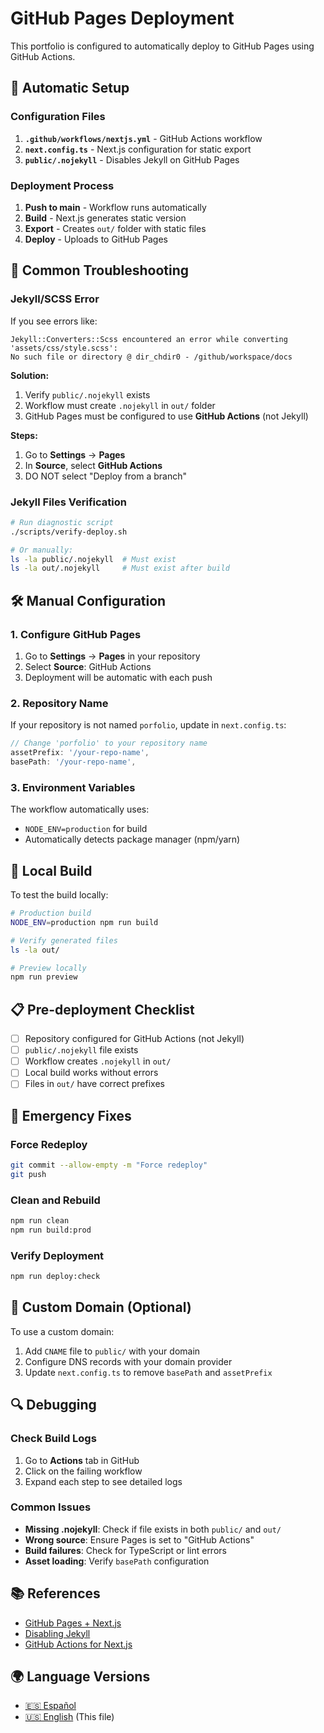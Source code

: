 # GitHub Pages Deployment

This portfolio is configured to automatically deploy to GitHub Pages using GitHub Actions.

## 🚀 Automatic Setup

### Configuration Files

1. **`.github/workflows/nextjs.yml`** - GitHub Actions workflow
2. **`next.config.ts`** - Next.js configuration for static export
3. **`public/.nojekyll`** - Disables Jekyll on GitHub Pages

### Deployment Process

1. **Push to main** - Workflow runs automatically
2. **Build** - Next.js generates static version
3. **Export** - Creates `out/` folder with static files
4. **Deploy** - Uploads to GitHub Pages

## 🐛 Common Troubleshooting

### Jekyll/SCSS Error

If you see errors like:
```
Jekyll::Converters::Scss encountered an error while converting 'assets/css/style.scss':
No such file or directory @ dir_chdir0 - /github/workspace/docs
```

**Solution:**
1. Verify `public/.nojekyll` exists
2. Workflow must create `.nojekyll` in `out/` folder
3. GitHub Pages must be configured to use **GitHub Actions** (not Jekyll)

**Steps:**
1. Go to **Settings** → **Pages**
2. In **Source**, select **GitHub Actions**
3. DO NOT select "Deploy from a branch"

### Jekyll Files Verification

```bash
# Run diagnostic script
./scripts/verify-deploy.sh

# Or manually:
ls -la public/.nojekyll  # Must exist
ls -la out/.nojekyll     # Must exist after build
```

## 🛠️ Manual Configuration

### 1. Configure GitHub Pages

1. Go to **Settings** → **Pages** in your repository
2. Select **Source**: GitHub Actions
3. Deployment will be automatic with each push

### 2. Repository Name

If your repository is not named `porfolio`, update in `next.config.ts`:

```typescript
// Change 'porfolio' to your repository name
assetPrefix: '/your-repo-name',
basePath: '/your-repo-name',
```

### 3. Environment Variables

The workflow automatically uses:
- `NODE_ENV=production` for build
- Automatically detects package manager (npm/yarn)

## 🔧 Local Build

To test the build locally:

```bash
# Production build
NODE_ENV=production npm run build

# Verify generated files
ls -la out/

# Preview locally
npm run preview
```

## 📋 Pre-deployment Checklist

- [ ] Repository configured for GitHub Actions (not Jekyll)
- [ ] `public/.nojekyll` file exists
- [ ] Workflow creates `.nojekyll` in `out/`
- [ ] Local build works without errors
- [ ] Files in `out/` have correct prefixes

## 🚨 Emergency Fixes

### Force Redeploy
```bash
git commit --allow-empty -m "Force redeploy"
git push
```

### Clean and Rebuild
```bash
npm run clean
npm run build:prod
```

### Verify Deployment
```bash
npm run deploy:check
```

## 📝 Custom Domain (Optional)

To use a custom domain:

1. Add `CNAME` file to `public/` with your domain
2. Configure DNS records with your domain provider
3. Update `next.config.ts` to remove `basePath` and `assetPrefix`

## 🔍 Debugging

### Check Build Logs
1. Go to **Actions** tab in GitHub
2. Click on the failing workflow
3. Expand each step to see detailed logs

### Common Issues
- **Missing .nojekyll**: Check if file exists in both `public/` and `out/`
- **Wrong source**: Ensure Pages is set to "GitHub Actions"
- **Build failures**: Check for TypeScript or lint errors
- **Asset loading**: Verify `basePath` configuration

## 📚 References

- [GitHub Pages + Next.js](https://nextjs.org/docs/pages/building-your-application/deploying/static-exports#github-pages)
- [Disabling Jekyll](https://docs.github.com/en/pages/getting-started-with-github-pages/about-github-pages#static-site-generators)
- [GitHub Actions for Next.js](https://github.com/actions/starter-workflows/blob/main/pages/nextjs.yml)

## 🌍 Language Versions

- [🇪🇸 Español](DEPLOYMENT.md)
- [🇺🇸 English](DEPLOYMENT.en.md) (This file)
